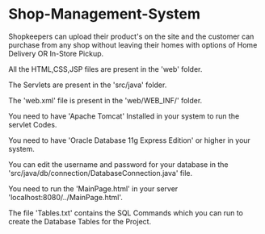 # Shop-Management-System
Shopkeepers can upload their product's on the site and the customer can purchase from any shop without leaving their homes with options of Home Delivery OR In-Store Pickup.

All the HTML,CSS,JSP files are present in the 'web' folder.

The Servlets are present in the 'src/java' folder.

The 'web.xml' file is present in the 'web/WEB_INF/' folder.

You need to have 'Apache Tomcat' Installed in your system to run the servlet Codes.

You need to have 'Oracle Database 11g Express Edition' or higher in your system.

You can edit the username and password for your database in the 'src/java/db/connection/DatabaseConnection.java' file.

You need to run the 'MainPage.html' in your server 'localhost:8080/../MainPage.html'.

The file 'Tables.txt' contains the SQL Commands which you can run to create the Database Tables for the Project.
